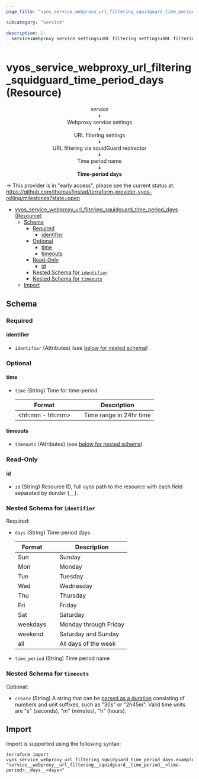 ```yaml
---
page_title: "vyos_service_webproxy_url_filtering_squidguard_time_period_days Resource - vyos"

subcategory: "Service"

description: |-
  service⯯Webproxy service settings⯯URL filtering settings⯯URL filtering via squidGuard redirector⯯Time period name⯯Time-period days
---
```


# vyos_service_webproxy_url_filtering_squidguard_time_period_days (Resource)
<center>

*service*  
⯯  
Webproxy service settings  
⯯  
URL filtering settings  
⯯  
URL filtering via squidGuard redirector  
⯯  
Time period name  
⯯  
**Time-period days**


</center>

-> This provider is in "early access", please see the current status at: https://github.com/thomasfinstad/terraform-provider-vyos-rolling/milestones?state=open

<!--TOC-->

- [vyos_service_webproxy_url_filtering_squidguard_time_period_days (Resource)](#vyos_service_webproxy_url_filtering_squidguard_time_period_days-resource)
  - [Schema](#schema)
    - [Required](#required)
      - [identifier](#identifier)
    - [Optional](#optional)
      - [time](#time)
      - [timeouts](#timeouts)
    - [Read-Only](#read-only)
      - [id](#id)
    - [Nested Schema for `identifier`](#nested-schema-for-identifier)
    - [Nested Schema for `timeouts`](#nested-schema-for-timeouts)
  - [Import](#import)

<!--TOC-->

<!-- schema generated by tfplugindocs -->
## Schema

### Required

#### identifier
- `identifier` (Attributes) (see [below for nested schema](#nestedatt--identifier))

### Optional

#### time
- `time` (String) Time for time-period

    |  Format           &emsp;|  Description              |
    |-------------------|---------------------------|
    |  &lt;hh:mm - hh:mm&gt;  &emsp;|  Time range in 24hr time  |
#### timeouts
- `timeouts` (Attributes) (see [below for nested schema](#nestedatt--timeouts))

### Read-Only

#### id
- `id` (String) Resource ID, full vyos path to the resource with each field separated by dunder (`__`).

<a id="nestedatt--identifier"></a>
### Nested Schema for `identifier`

Required:

- `days` (String) Time-period days

    |  Format    &emsp;|  Description            |
    |------------|-------------------------|
    |  Sun       &emsp;|  Sunday                 |
    |  Mon       &emsp;|  Monday                 |
    |  Tue       &emsp;|  Tuesday                |
    |  Wed       &emsp;|  Wednesday              |
    |  Thu       &emsp;|  Thursday               |
    |  Fri       &emsp;|  Friday                 |
    |  Sat       &emsp;|  Saturday               |
    |  weekdays  &emsp;|  Monday through Friday  |
    |  weekend   &emsp;|  Saturday and Sunday    |
    |  all       &emsp;|  All days of the week   |
- `time_period` (String) Time period name


<a id="nestedatt--timeouts"></a>
### Nested Schema for `timeouts`

Optional:

- `create` (String) A string that can be [parsed as a duration](https://pkg.go.dev/time#ParseDuration) consisting of numbers and unit suffixes, such as &#34;30s&#34; or &#34;2h45m&#34;. Valid time units are &#34;s&#34; (seconds), &#34;m&#34; (minutes), &#34;h&#34; (hours).

## Import

Import is supported using the following syntax:

```shell
terraform import vyos_service_webproxy_url_filtering_squidguard_time_period_days.example "service__webproxy__url_filtering__squidguard__time_period__<time-period>__days__<days>"
```
